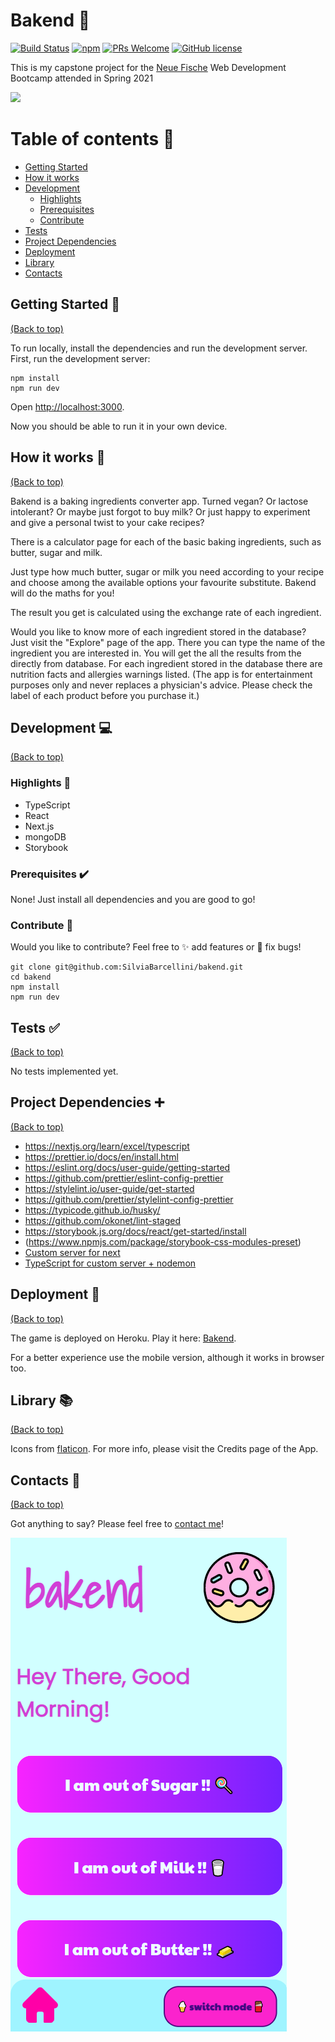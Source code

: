 # Bakend 🍩

[![Build Status](https://img.shields.io/travis/npm/npm/latest.svg?style=flat-square)](https://travis-ci.org/npm/npm) [![npm](https://img.shields.io/npm/v/npm.svg?style=flat-square)](https://www.npmjs.com/package/npm) [![PRs Welcome](https://img.shields.io/badge/PRs-welcome-brightgreen.svg?style=flat-square)](http://makeapullrequest.com) [![GitHub license](https://img.shields.io/badge/license-MIT-blue.svg?style=flat-square)](https://github.com/your/your-project/blob/master/LICENSE)

This is my capstone project for the [Neue Fische](https://www.neuefische.de/) Web Development Bootcamp attended in Spring 2021

<img src="public/Silvia_Barcellini_Bakend.gif"/>

# Table of contents 📌

- [Getting Started](#getting-started-🎉)
- [How it works](#how-it-works-📝)
- [Development](#development-💻)
  - [Highlights](#highlights-🌟)
  - [Prerequisites](#prerequisites-✔️)
  - [Contribute](#contribute-👥)
- [Tests](#tests-✅)
- [Project Dependencies](#project-dependencies-➕)
- [Deployment](#deployment-🚀)
- [Library](#library-📚)
- [Contacts](#contacts-💌)

## Getting Started 🎉

[(Back to top)](#table-of-contents-📌)

To run locally, install the dependencies and run the development server.
First, run the development server:

```shell
npm install
npm run dev
```

Open [http://localhost:3000](http://localhost:3000).

Now you should be able to run it in your own device.

## How it works 📝

[(Back to top)](#table-of-contents-📌)

Bakend is a baking ingredients converter app. Turned vegan? Or lactose intolerant? Or maybe just forgot to buy milk? Or just happy to experiment and give a personal twist to your cake recipes?

There is a calculator page for each of the basic baking ingredients, such as butter, sugar and milk.

Just type how much butter, sugar or milk you need according to your recipe and choose among the available options your favourite substitute. Bakend will do the maths for you!

The result you get is calculated using the exchange rate of each ingredient.

Would you like to know more of each ingredient stored in the database? Just visit the "Explore" page of the app. There you can type the name of the ingredient you are interested in. You will get the all the results from the directly from database. For each ingredient stored in the database there are nutrition facts and allergies warnings listed.
(The app is for entertainment purposes only and never replaces a physician's advice.
Please check the label of each product before you purchase it.)

## Development 💻

[(Back to top)](#table-of-contents-📌)

### Highlights 🌟

- TypeScript
- React
- Next.js
- mongoDB
- Storybook

### Prerequisites ✔️

None!
Just install all dependencies and you are good to go!

### Contribute 👥

Would you like to contribute?
Feel free to ✨ add features or 🐛 fix bugs!

```shell
git clone git@github.com:SilviaBarcellini/bakend.git
cd bakend
npm install
npm run dev
```

## Tests ✅

[(Back to top)](#table-of-contents-📌)

No tests implemented yet.

## Project Dependencies ➕

[(Back to top)](#table-of-contents-📌)

- https://nextjs.org/learn/excel/typescript
- https://prettier.io/docs/en/install.html
- https://eslint.org/docs/user-guide/getting-started
- https://github.com/prettier/eslint-config-prettier
- https://stylelint.io/user-guide/get-started
- https://github.com/prettier/stylelint-config-prettier
- https://typicode.github.io/husky/
- https://github.com/okonet/lint-staged
- https://storybook.js.org/docs/react/get-started/install
- (https://www.npmjs.com/package/storybook-css-modules-preset)
- [Custom server for next](https://nextjs.org/docs/advanced-features/custom-server)
- [TypeScript for custom server + nodemon](https://github.com/vercel/next.js/tree/canary/examples/custom-server-typescript)

## Deployment 🚀

[(Back to top)](#table-of-contents-📌)

The game is deployed on Heroku. Play it here: [Bakend](https://bakend-app.herokuapp.com/).

For a better experience use the mobile version, although it works in browser too.

## Library 📚

[(Back to top)](#table-of-contents-📌)

Icons from [flaticon](https://www.flaticon.com/).
For more info, please visit the Credits page of the App.

## Contacts 💌

[(Back to top)](#table-of-contents-📌)

Got anything to say? Please feel free to [contact me](https://www.linkedin.com/in/silvia-barcellini-abbb15207/)!

<img src="public/silvia_barcellini_bakend.png" alt="bakend_landing_page"/>
